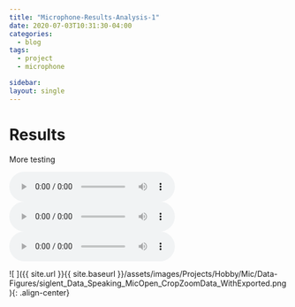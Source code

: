 ```yaml
---
title: "Microphone-Results-Analysis-1"
date: 2020-07-03T10:31:30-04:00
categories:
  - blog
tags:
  - project
  - microphone

sidebar:
layout: single
---
```


# Results

More testing



<audio controls>
  <source src="/assets/Audio/Microphone/InitialTesting/Scope_Recording/siglent_Data_Speaking_MicOpen.mp3" type="audio/mpeg">
  <source src="/assets/Audio/Microphone/InitialTesting/Scope_Recording/siglent_Data_Speaking_MicOpen.wav" type="audio/wav">
</audio>

<audio controls>
  <source src="/assets/Audio/Microphone/InitialTesting/BlueSnowball/BlueSnowball_BaselineTest.mp3" type="audio/mpeg">

</audio>

<audio controls>
  <source src="/assets/Audio/Microphone/InitialTesting/USB_Soundcard/MyMic_WithSoundcard_Baseline_Talking.mp3" type="audio/mpeg">

</audio>

![ ]({{ site.url }}{{ site.baseurl }}/assets/images/Projects/Hobby/Mic/Data-Figures/siglent_Data_Speaking_MicOpen_CropZoomData_WithExported.png){: .align-center}

